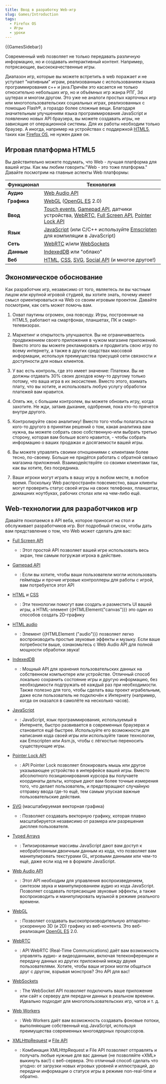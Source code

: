 ```yaml
---
title: Ввод в разработку Web-игр
slug: Games/Introduction
tags:
  - Firefox OS
  - Игры
  - уроки
---
```


{{GamesSidebar}}

Современный web позволяет не только передавать различную информацию, но и создавать интерактивный контент. Например, потрясающие, высококачественные игры.

Диапазон игр, которые вы можете встретить в web поражает и не уступает "нативным" играм, реализованным с использованием языка программирования c++ и java.Причём это касается не только относительно небольших игр, но и объёмных игр жанра РПГ, 3d шутерах и многом другом. Это уже не аналоги простых карточных игр или многопользовательских социальных играх, реализованных с помощью Flash®, а гораздо более сложные вещи. Благодаря значительным улучшениям языка программирования JavaScript и появлению новых API браузера, вы можете создавать игры, не зависящие от операционной системы. Для их работы необходим только браузер. А иногда, например на устройствах с поддержкой [HTML5](/ru/docs/HTML/HTML5), таких как [Firefox OS](/ru/docs/Mozilla/Firefox_OS), не нужен даже он.

## Игровая платформа HTML5

Вы действительно можете подумать, что Web - лучшая платформа для вашей игры. Как мы любим говорить:"Web - это тоже платформа." Давайте посмотрим на главные аспекты Web платформы:

| Функционал  | Технология                                                                                                                                                                                                                                               |
| ----------- | -------------------------------------------------------------------------------------------------------------------------------------------------------------------------------------------------------------------------------------------------------- |
| **Аудио**   | [Web Audio API](/ru/docs/Web_Audio_API)                                                                                                                                                                                                                  |
| **Графика** | [WebGL](/ru/docs/WebGL) ([OpenGL ES](http://www.khronos.org/opengles/) 2.0)                                                                                                                                                                              |
| **Ввод**    | [Touch events](/ru/docs/DOM/Touch_events), [Gamepad API](/ru/docs/API/Gamepad/Using_Gamepad_API), датчики устройства, [WebRTC](/ru/docs/WebRTC), [Full Screen API](/ru/docs/DOM/Using_fullscreen_mode), [Pointer Lock API](/ru/docs/WebAPI/Pointer_Lock) |
| **Язык**    | [JavaScript](/ru/docs/JavaScript) (или C/C++ используйте [Emscripten](https://github.com/kripken/emscripten/wiki) для компиляции в JavaScript)                                                                                                           |
| **Сеть**    | [WebRTC](/ru/docs/WebRTC) и/или [WebSockets](/ru/docs/WebSockets)                                                                                                                                                                                        |
| **Данные**  | [IndexedDB](/ru/docs/IndexedDB) или "облако"                                                                                                                                                                                                             |
| **Веб**     | [HTML](/ru/docs/HTML), [CSS](/ru/docs/CSS), [SVG](/ru/docs/SVG), [Social API](/ru/docs/Social_API) (и многое другое!)                                                                                                                                    |

## Экономическое обоснование

Как разработчик игр, независимо от того, являетесь ли вы частным лицом или крупной игровой студией, вы хотите знать, почему имеет смысл ориентироваться на Web со своим игровым проектом. Давайте посмотрим, как сеть может помочь вам.

1. Охват паутины огромен, она повсюду. Игры, построенные на HTML5, работают на смартфонах, планшетах, ПК и смарт-телевизорах.

2. Маркетинг и открытость улучшаются. Вы не ограничиваетесь продвижением своего приложения в чужом магазине приложений. Вместо этого вы можете рекламировать и продвигать свою игру по всему интернету, а также в других средствах массовой информации, используя преимущества присущей сети связности и доступности для новых клиентов.

3. У вас есть контроль, где это имеет значение: Платежи. Вы не должны отдавать 30% своих доходов кому-то другому только потому, что ваша игра в их экосистеме. Вместо этого, взимать плату, что вы хотите, и использовать любую услугу обработки платежей вам нравится.

4. Опять же, с большим контролем, вы можете обновить игру, когда захотите. Не жди, затаив дыхание, одобрения, пока кто-то прячется внутри другого.

5. Контролируйте свою аналитику! Вместо того чтобы полагаться на кого-то другого в принятии решений о том, какая аналитика вам нужна, вы можете собрать свою собственную-или выбрать третью сторону, которая вам больше всего нравится, - чтобы собрать информацию о ваших продажах и досягаемости вашей игры.

6. Вы можете управлять своими отношениями с клиентами более тесно, по-своему. Больше не придётся работать с обратной связью магазина приложений. Взаимодействуйте со своими клиентами так, как вы хотите, без посредника.

7. Ваши игроки могут играть в вашу игру в любом месте, в любое время. Поскольку Web распространён повсеместно, ваши клиенты могут проверить статус своей игры на своих телефонах, планшетах, домашних ноутбуках, рабочих столах или на чем-либо ещё.

## Web-технологии для разработчиков игр

Давайте покопаемся в API веба, которое приносит на стол и обслуживает разработчиков игр. Вот подробный список, чтобы дать вам представление о том, что Web может сделать для вас:

- [Full Screen API](/ru/docs/DOM/Using_fullscreen_mode)
  - : Этот простой API позволяет вашей игре использовать весь экран, тем самым погружая игрока в действие.
- [Gamepad API](/ru/docs/API/Gamepad/Using_Gamepad_API)
  - : Если вы хотите, чтобы ваши пользователи могли использовать геймпады и прочие игровые контроллеры для работы с игрой, вам потребуется этот API
- [HTML](/ru/docs/HTML) и [CSS](/ru/docs/CSS)
  - : Эти технологии помогут вам создать и разместить UI вашей игры, а HTML-элемент {{HTMLElement("canvas")}} это один из способов создать 2D-графику
- [HTML audio](/ru/docs/HTML/Element/audio)
  - : Элемент {{HTMLElement ("audio")}} позволяет легко воспроизводить простые звуковые эффекты и музыку. Если ваше потребности выше, ознакомьтесь с Web Audio API для полной мощности обработки звука!
- [IndexedDB](/ru/docs/IndexedDB)
  - : Мощный API для хранения пользовательских данных на собственном компьютере или устройстве. Отличный способ локально сохранить состояние игры и другую информацию, без необходимости подгружать её каждый раз при необходимости. Также полезно для того, чтобы сделать ваш проект играбельным, даже если пользователь не подключён к Интернету (например, когда он оказался в самолёте на несколько часов).
- [JavaScript](/ru/docs/JavaScript)
  - : JavaScript, язык программирования, используемый в Интернете, быстро развивается в современных браузерах и становится ещё быстрее. Используйте его возможности для написания кода своей игры или используйте такие технологии, как Emscripten или Asm.js, чтобы с лёгкостью переносить существующие игры.
- [Pointer Lock API](/ru/docs/WebAPI/Pointer_Lock)
  - : API Pointer Lock позволяет блокировать мышь или другое указывающее устройство в интерфейсе вашей игры. Вместо абсолютного позиционирования курсора вы получаете координаты дельты, которые дают вам более точные измерения того, что делает пользователь, и предотвращают случайную отправку ввода где-то ещё, тем самым упуская важные пользовательские действия.
- [SVG](/ru/docs/SVG) (масштабируемая векторная графика)

  - : Позволяет создавать векторную графику, которая плавно масштабируется независимо от размера или разрешения дисплея пользователя.

- [Typed Arrays](/ru/docs/JavaScript/Typed_arrays)
  - : Типизированные массивы JavaScript дают вам доступ к необработанным двоичным данным из кода, что позволяет вам манипулировать текстурами GL, игровыми данными или чем-то ещё, даже если код не в формате JavaScript.
- [Web Audio API](/ru/docs/Web_Audio_API)
  - : Этот API необходим для управления воспроизведением, синтезом звука и манипулированием аудио из кода JavaScript. Позволяет создавать потрясающие звуковые эффекты, а также воспроизводить и манипулировать музыкой в режиме реального времени.
- [WebGL](/ru/docs/WebGL)
  - : Позволяет создавать высокопроизводительную аппаратно-ускоренную 3D (и 2D) графику из веб-контента. Это веб-реализация [OpenGL ES](http://www.khronos.org/opengles/) 2.0.
- [WebRTC](/ru/docs/WebRTC)
  - : API WebRTC (Real-Time Communications) даёт вам возможность управлять аудио- и видеоданными, включая телеконференции и передачу данных из других приложений между двумя пользователями. Хотите, чтобы ваши игроки могли общаться друг с другом, взрывая монстров? Это API для вас!
- [WebSockets](/ru/docs/WebSockets)
  - : The WebSocket API позволяет подключить ваше приложение или сайт к серверу для передачи данных в реальном времени. Идеально подходит для многопользовательских игр, чатов и т. д.
- [Web Workers](/ru/docs/DOM/Using_web_workers)
  - : Web Workers даёт вам возможность создавать фоновые потоки, выполняющие собственный код JavaScript, используя преимущества современных многоядерных процессоров.
- [XMLHttpRequest](/ru/docs/DOM/XMLHttpRequest) и [File API](/ru/docs/Web/API/File_and_Directory_Entries_API)
  - : Комбинация XMLHttpRequest и File API позволяет отправлять и получать любые нужные для вас данные (не позволяйте «XML» выкинуть вас!) с веб-сервера. Это отличный способ сделать что угодно: от загрузки новых игровых уровней и иллюстраций, до передачи информации о статусе игры в режиме non-real-time и обратно.
